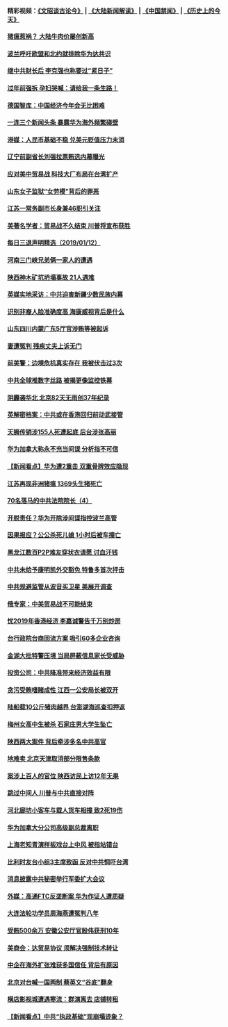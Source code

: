 #### 精彩视频：[《文昭谈古论今》](https://github.com/gfw-breaker/wenzhao/blob/master/README.md?t=01131830) | [《大陆新闻解读》](https://github.com/gfw-breaker/ntdtv-comedy/blob/master/README.md?t=01131830) | [《中国禁闻》](https://github.com/gfw-breaker/ntdtv-news/blob/master/README.md?t=01131830) | [《历史上的今天》](https://github.com/gfw-breaker/today-in-history/blob/master/README.md?t=01131830) 

#### [猪瘟惹祸？ 大陆牛肉价屡创新高](../pages/nsc413/n10972896.md?t=01131830) 

#### [波兰呼吁欧盟和北约就排除华为达共识](../pages/nsc413/n10972945.md?t=01131830) 

#### [继中共财长后 李克强也称要过“紧日子”](../pages/nsc413/n10972926.md?t=01131830) 

#### [过年前强拆 孕妇哭喊：请给我一条生路！](../pages/nsc413/n10972700.md?t=01131830) 


#### [德国智库：中国经济今年会无比困难](../pages/nsc413/n10972293.md?t=01131830) 

#### [一连三个新闻头条 暴露华为海外频繁碰壁](../pages/nsc413/n10971567.md?t=01131830) 

#### [港媒：人民币基础不稳 兑美元贬值压力未消](../pages/nsc413/n10971729.md?t=01131830) 

#### [辽宁前副省长刘强拉票贿选内幕曝光](../pages/nsc413/n10971992.md?t=01131830) 

#### [应对美中贸易战 科技大厂布局在台湾扩产](../pages/nsc413/n10971277.md?t=01131830) 

#### [山东女子监狱“女劳模”背后的罪恶](../pages/nsc413/n10970958.md?t=01131830) 

#### [江苏一常务副市长身兼46职引关注](../pages/nsc413/n10971720.md?t=01131830) 

#### [美著名学者：贸易战不久结束 川普将宣布获胜](../pages/nsc413/n10971697.md?t=01131830) 

#### [每日三退声明精选（2019/01/12）](../pages/nsc413/n10971693.md?t=01131830) 

#### [河南三门峡兄弟俩一家人的遭遇](../pages/nsc413/n10971038.md?t=01131830) 

#### [陕西神木矿坑坍塌事故 21人遇难](../pages/nsc413/n10971571.md?t=01131830) 

#### [英媒实地采访：中共迫害新疆少数民族内幕](../pages/nsc413/n10971435.md?t=01131830) 

#### [识别非裔人脸准确度高 海康威视背后是什么](../pages/nsc413/n10971226.md?t=01131830) 

#### [山东四川内蒙广东5厅官涉贿等被起诉](../pages/nsc413/n10971367.md?t=01131830) 

#### [妻遭冤判 残疾丈夫上诉无门](../pages/nsc413/n10970763.md?t=01131830) 

#### [前美警：边境危机真实存在 我被伏击过3次](../pages/nsc413/n10971325.md?t=01131830) 

#### [中共全球推数字丝路 被揭更像监控铁幕](../pages/nsc413/n10971263.md?t=01131830) 

#### [阴霾袭华北 北京82天无雨创37年纪录](../pages/nsc413/n10971241.md?t=01131830) 

#### [英解密档案：中共或在香港回归前动武接管](../pages/nsc413/n10971281.md?t=01131830) 

#### [天狮传销涉155人死遭起底 后台涉张高丽](../pages/nsc413/n10971185.md?t=01131830) 

#### [华为加拿大称永不充当间谍 分析指不可信](../pages/nsc413/n10971173.md?t=01131830) 

#### [【新闻看点】华为遭2重击 双重骨牌效应隐现](../pages/nsc413/n10971234.md?t=01131830) 

#### [江苏再现非洲猪瘟 1369头生猪死亡](../pages/nsc413/n10971147.md?t=01131830) 

#### [70名落马的中共法院院长（4）](../pages/nsc413/n10951431.md?t=01131830) 

#### [开脱责任？华为开除涉间谍指控波兰高管](../pages/nsc413/n10970894.md?t=01131830) 

#### [因果报应？公公杀死儿媳 1小时后被车撞亡](../pages/nsc413/n10971072.md?t=01131830) 

#### [黑龙江数百P2P难友穿状衣请愿 讨血汗钱](../pages/nsc413/n10971020.md?t=01131830) 

#### [中共未给予康明凯外交豁免 特鲁多首次抨击](../pages/nsc413/n10970976.md?t=01131830) 

#### [中共规避监管从波音买卫星 美展开调查](../pages/nsc413/n10970960.md?t=01131830) 

#### [俄专家：中美贸易战不可能结束](../pages/nsc413/n10970884.md?t=01131830) 

#### [忧2019年香港经济 李嘉诚警告千万别炒房](../pages/nsc413/n10970868.md?t=01131830) 


#### [台行政院台商回流方案 吸引60多企业咨询](../pages/nsc413/n10970834.md?t=01131830) 

#### [金湖大批特警压境 当局屏蔽信息家长受威胁](../pages/nsc413/n10970369.md?t=01131830) 

#### [投资公司：中共降准带来经济效益有限](../pages/nsc413/n10970083.md?t=01131830) 

#### [贪污受贿嗜赌成性 江西一公安局长被双开](../pages/nsc413/n10970350.md?t=01131830) 

#### [陆船载10公斤猪肉越界 台澎湖海巡查扣押返](../pages/nsc413/n10970311.md?t=01131830) 

#### [梅州女高中生被杀 石家庄男大学生坠亡](../pages/nsc413/n10970258.md?t=01131830) 

#### [陕西两大案件 背后牵涉多名中共高官](../pages/nsc413/n10970216.md?t=01131830) 

#### [地难卖 北京天津取消部分限售条款](../pages/nsc413/n10969773.md?t=01131830) 

#### [案涉上百人的官位 陕西访民上访12年无果](../pages/nsc413/n10962577.md?t=01131830) 

#### [跳过中间人 川普与中共直接对阵](../pages/nsc413/n10961332.md?t=01131830) 

#### [河北廊坊小客车与载人货车相撞 致2死19伤](../pages/nsc413/n10969830.md?t=01131830) 

#### [华为加拿大分公司高级副总裁离职](../pages/nsc413/n10969911.md?t=01131830) 

#### [上海老知青演样板戏台上中风 被指站错台](../pages/nsc413/n10969718.md?t=01131830) 

#### [比利时友台小组3主席致函 反对中共恫吓台湾](../pages/nsc413/n10969787.md?t=01131830) 

#### [消息披露中共秘密举行军委扩大会议](../pages/nsc413/n10968368.md?t=01131830) 

#### [外媒：高通FTC反垄断案 华为作证人遭质疑](../pages/nsc413/n10969482.md?t=01131830) 

#### [大连法轮功学员周海燕遭冤判八年](../pages/nsc413/n10966805.md?t=01131830) 

#### [受贿500余万 安徽公安厅官殷伟获刑10年](../pages/nsc413/n10969392.md?t=01131830) 

#### [美商会：达贸易协议 须解决强制技术转让](../pages/nsc413/n10969621.md?t=01131830) 

#### [中企在海外扩张难获多国信任 背后有原因](../pages/nsc413/n10969228.md?t=01131830) 

#### [北京对台喊一国两制 蔡英文“谷底”翻身](../pages/nsc413/n10969033.md?t=01131830) 

#### [横店影视城遭遇寒流：群演离去 店铺转租](../pages/nsc413/n10969375.md?t=01131830) 

#### [【新闻看点】中共“执政基础”现崩塌迹象？](../pages/nsc413/n10969324.md?t=01131830) 


